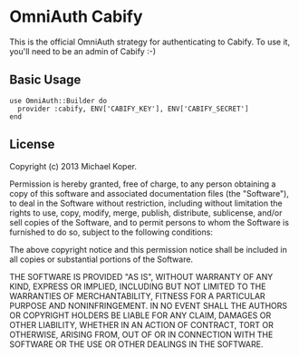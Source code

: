 # OmniAuth Cabify

This is the official OmniAuth strategy for authenticating to Cabify. To
use it, you'll need to be an admin of Cabify :-)

## Basic Usage

    use OmniAuth::Builder do
      provider :cabify, ENV['CABIFY_KEY'], ENV['CABIFY_SECRET']
    end

## License

Copyright (c) 2013 Michael Koper.

Permission is hereby granted, free of charge, to any person obtaining a copy of this software and associated documentation files (the "Software"), to deal in the Software without restriction, including without limitation the rights to use, copy, modify, merge, publish, distribute, sublicense, and/or sell copies of the Software, and to permit persons to whom the Software is furnished to do so, subject to the following conditions:

The above copyright notice and this permission notice shall be included in all copies or substantial portions of the Software.

THE SOFTWARE IS PROVIDED "AS IS", WITHOUT WARRANTY OF ANY KIND, EXPRESS OR IMPLIED, INCLUDING BUT NOT LIMITED TO THE WARRANTIES OF MERCHANTABILITY, FITNESS FOR A PARTICULAR PURPOSE AND NONINFRINGEMENT. IN NO EVENT SHALL THE AUTHORS OR COPYRIGHT HOLDERS BE LIABLE FOR ANY CLAIM, DAMAGES OR OTHER LIABILITY, WHETHER IN AN ACTION OF CONTRACT, TORT OR OTHERWISE, ARISING FROM, OUT OF OR IN CONNECTION WITH THE SOFTWARE OR THE USE OR OTHER DEALINGS IN THE SOFTWARE.
